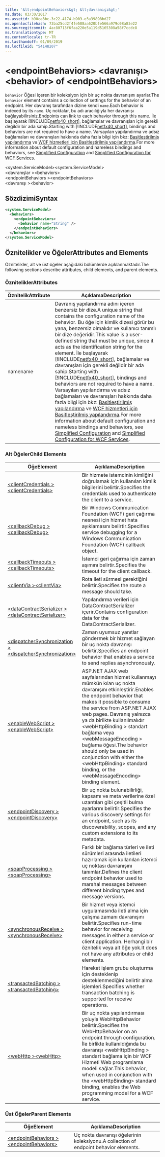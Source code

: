 ```yaml
---
title: '&lt;endpointBehaviors&gt; &lt;davranışı&gt;'
ms.date: 03/30/2017
ms.assetid: b90ca3bc-3c22-4174-b903-e3a39898bd27
ms.openlocfilehash: 73ba25cd2f4fe588aa620bfe566a979c08a83e22
ms.sourcegitcommit: 4ac80713f6faa220e5a119d5165308a58f7ccdc8
ms.translationtype: MT
ms.contentlocale: tr-TR
ms.lasthandoff: 01/09/2019
ms.locfileid: "54148207"
---
```

# <a name="ltbehaviorgt-of-ltendpointbehaviorsgt"></a><span data-ttu-id="04bf0-102">&lt;endpointBehaviors&gt; &lt;davranışı&gt;</span><span class="sxs-lookup"><span data-stu-id="04bf0-102">&lt;behavior&gt; of &lt;endpointBehaviors&gt;</span></span>
<span data-ttu-id="04bf0-103">`behavior` Öğesi içeren bir koleksiyon için bir uç nokta davranışını ayarlar.</span><span class="sxs-lookup"><span data-stu-id="04bf0-103">The `behavior` element contains a collection of settings for the behavior of an endpoint.</span></span> <span data-ttu-id="04bf0-104">Her davranış tarafından dizine kendi `name`.</span><span class="sxs-lookup"><span data-stu-id="04bf0-104">Each behavior is indexed by its `name`.</span></span> <span data-ttu-id="04bf0-105">Uç noktalar, bu adı aracılığıyla her davranışı bağlayabilirsiniz.</span><span class="sxs-lookup"><span data-stu-id="04bf0-105">Endpoints can link to each behavior through this name.</span></span> <span data-ttu-id="04bf0-106">İle başlayarak [!INCLUDE[netfx40_short](../../../../../includes/netfx40-short-md.md)], bağlamalar ve davranışları için gerekli değildir bir ada sahip.</span><span class="sxs-lookup"><span data-stu-id="04bf0-106">Starting with [!INCLUDE[netfx40_short](../../../../../includes/netfx40-short-md.md)], bindings and behaviors are not required to have a name.</span></span> <span data-ttu-id="04bf0-107">Varsayılan yapılandırma ve adsız bağlamaları ve davranışları hakkında daha fazla bilgi için bkz: [Basitleştirilmiş yapılandırma](../../../../../docs/framework/wcf/simplified-configuration.md) ve [WCF hizmetleri için Basitleştirilmiş yapılandırma](../../../../../docs/framework/wcf/samples/simplified-configuration-for-wcf-services.md).</span><span class="sxs-lookup"><span data-stu-id="04bf0-107">For more information about default configuration and nameless bindings and behaviors, see [Simplified Configuration](../../../../../docs/framework/wcf/simplified-configuration.md) and [Simplified Configuration for WCF Services](../../../../../docs/framework/wcf/samples/simplified-configuration-for-wcf-services.md).</span></span>  
  
 <span data-ttu-id="04bf0-108">\<system.ServiceModel></span><span class="sxs-lookup"><span data-stu-id="04bf0-108">\<system.ServiceModel></span></span>  
<span data-ttu-id="04bf0-109">\<davranışlar ></span><span class="sxs-lookup"><span data-stu-id="04bf0-109">\<behaviors></span></span>  
<span data-ttu-id="04bf0-110">\<endpointBehaviors ></span><span class="sxs-lookup"><span data-stu-id="04bf0-110">\<endpointBehaviors></span></span>  
<span data-ttu-id="04bf0-111">\<davranışı ></span><span class="sxs-lookup"><span data-stu-id="04bf0-111">\<behavior></span></span>  
  
## <a name="syntax"></a><span data-ttu-id="04bf0-112">Sözdizimi</span><span class="sxs-lookup"><span data-stu-id="04bf0-112">Syntax</span></span>  
  
```xml  
<system.ServiceModel>
  <behaviors>
    <endpointBehaviors>
      <behavior name="String" />
    </endpointBehaviors>
  </behaviors>
</system.ServiceModel>
```  
  
## <a name="attributes-and-elements"></a><span data-ttu-id="04bf0-113">Öznitelikler ve Öğeler</span><span class="sxs-lookup"><span data-stu-id="04bf0-113">Attributes and Elements</span></span>  
 <span data-ttu-id="04bf0-114">Öznitelikler, alt ve üst öğeler aşağıdaki bölümlerde açıklanmaktadır.</span><span class="sxs-lookup"><span data-stu-id="04bf0-114">The following sections describe attributes, child elements, and parent elements.</span></span>  
  
### <a name="attributes"></a><span data-ttu-id="04bf0-115">Öznitelikler</span><span class="sxs-lookup"><span data-stu-id="04bf0-115">Attributes</span></span>  
  
|<span data-ttu-id="04bf0-116">Öznitelik</span><span class="sxs-lookup"><span data-stu-id="04bf0-116">Attribute</span></span>|<span data-ttu-id="04bf0-117">Açıklama</span><span class="sxs-lookup"><span data-stu-id="04bf0-117">Description</span></span>|  
|---------------|-----------------|  
|<span data-ttu-id="04bf0-118">name</span><span class="sxs-lookup"><span data-stu-id="04bf0-118">name</span></span>|<span data-ttu-id="04bf0-119">Davranış yapılandırma adını içeren benzersiz bir dize.</span><span class="sxs-lookup"><span data-stu-id="04bf0-119">A unique string that contains the configuration name of the behavior.</span></span> <span data-ttu-id="04bf0-120">Bu öğe için kimlik dizesi görür bu yana, benzersiz olmalıdır ve kullanıcı tanımlı bir dize değeridir.</span><span class="sxs-lookup"><span data-stu-id="04bf0-120">This value is a user-defined string that must be unique, since it acts as the identification string for the element.</span></span> <span data-ttu-id="04bf0-121">İle başlayarak [!INCLUDE[netfx40_short](../../../../../includes/netfx40-short-md.md)], bağlamalar ve davranışları için gerekli değildir bir ada sahip.</span><span class="sxs-lookup"><span data-stu-id="04bf0-121">Starting with [!INCLUDE[netfx40_short](../../../../../includes/netfx40-short-md.md)], bindings and behaviors are not required to have a name.</span></span> <span data-ttu-id="04bf0-122">Varsayılan yapılandırma ve adsız bağlamaları ve davranışları hakkında daha fazla bilgi için bkz: [Basitleştirilmiş yapılandırma](../../../../../docs/framework/wcf/simplified-configuration.md) ve [WCF hizmetleri için Basitleştirilmiş yapılandırma](../../../../../docs/framework/wcf/samples/simplified-configuration-for-wcf-services.md).</span><span class="sxs-lookup"><span data-stu-id="04bf0-122">For more information about default configuration and nameless bindings and behaviors, see [Simplified Configuration](../../../../../docs/framework/wcf/simplified-configuration.md) and [Simplified Configuration for WCF Services](../../../../../docs/framework/wcf/samples/simplified-configuration-for-wcf-services.md).</span></span>|  
  
### <a name="child-elements"></a><span data-ttu-id="04bf0-123">Alt Öğeler</span><span class="sxs-lookup"><span data-stu-id="04bf0-123">Child Elements</span></span>  
  
|<span data-ttu-id="04bf0-124">Öğe</span><span class="sxs-lookup"><span data-stu-id="04bf0-124">Element</span></span>|<span data-ttu-id="04bf0-125">Açıklama</span><span class="sxs-lookup"><span data-stu-id="04bf0-125">Description</span></span>|  
|-------------|-----------------|  
|[<span data-ttu-id="04bf0-126">\<clientCredentials ></span><span class="sxs-lookup"><span data-stu-id="04bf0-126">\<clientCredentials></span></span>](../../../../../docs/framework/configure-apps/file-schema/wcf/clientcredentials.md)|<span data-ttu-id="04bf0-127">Bir hizmete istemcinin kimliğini doğrulamak için kullanılan kimlik bilgilerini belirtir.</span><span class="sxs-lookup"><span data-stu-id="04bf0-127">Specifies the credentials used to authenticate the client to a service.</span></span>|  
|[<span data-ttu-id="04bf0-128">\<callbackDebug ></span><span class="sxs-lookup"><span data-stu-id="04bf0-128">\<callbackDebug></span></span>](../../../../../docs/framework/configure-apps/file-schema/wcf/callbackdebug.md)|<span data-ttu-id="04bf0-129">Bir Windows Communication Foundation (WCF) geri çağırma nesnesi için hizmet hata ayıklamasını belirtir.</span><span class="sxs-lookup"><span data-stu-id="04bf0-129">Specifies service debugging for a Windows Communication Foundation (WCF) callback object.</span></span>|  
|[<span data-ttu-id="04bf0-130">\<callbackTimeouts ></span><span class="sxs-lookup"><span data-stu-id="04bf0-130">\<callbackTimeouts></span></span>](../../../../../docs/framework/configure-apps/file-schema/wcf/callbacktimeouts.md)|<span data-ttu-id="04bf0-131">İstemci geri çağırma için zaman aşımını belirtir.</span><span class="sxs-lookup"><span data-stu-id="04bf0-131">Specifies the timeout for the client callback.</span></span>|  
|[<span data-ttu-id="04bf0-132">\<clientVia ></span><span class="sxs-lookup"><span data-stu-id="04bf0-132">\<clientVia></span></span>](../../../../../docs/framework/configure-apps/file-schema/wcf/clientvia.md)|<span data-ttu-id="04bf0-133">Rota ileti sürmesi gerektiğini belirtir.</span><span class="sxs-lookup"><span data-stu-id="04bf0-133">Specifies the route a message should take.</span></span>|  
|[<span data-ttu-id="04bf0-134">\<dataContractSerializer ></span><span class="sxs-lookup"><span data-stu-id="04bf0-134">\<dataContractSerializer></span></span>](../../../../../docs/framework/configure-apps/file-schema/wcf/datacontractserializer.md)|<span data-ttu-id="04bf0-135">Yapılandırma verileri için DataContractSerializer içerir.</span><span class="sxs-lookup"><span data-stu-id="04bf0-135">Contains configuration data for the DataContractSerializer.</span></span>|  
|[<span data-ttu-id="04bf0-136">\<dispatcherSynchronization ></span><span class="sxs-lookup"><span data-stu-id="04bf0-136">\<dispatcherSynchronization></span></span>](../../../../../docs/framework/configure-apps/file-schema/wcf/dispatchersynchronization.md)|<span data-ttu-id="04bf0-137">Zaman uyumsuz yanıtlar göndermek bir hizmet sağlayan bir uç nokta davranışı belirtir.</span><span class="sxs-lookup"><span data-stu-id="04bf0-137">Specifies an endpoint behavior that enables a service to send replies asynchronously.</span></span>|  
|[<span data-ttu-id="04bf0-138">\<enableWebScript ></span><span class="sxs-lookup"><span data-stu-id="04bf0-138">\<enableWebScript></span></span>](../../../../../docs/framework/configure-apps/file-schema/wcf/enablewebscript.md)|<span data-ttu-id="04bf0-139">ASP.NET AJAX web sayfalarından hizmet kullanmayı mümkün kılan uç nokta davranışını etkinleştirir.</span><span class="sxs-lookup"><span data-stu-id="04bf0-139">Enables the endpoint behavior that makes it possible to consume the service from ASP.NET AJAX web pages.</span></span> <span data-ttu-id="04bf0-140">Davranış yalnızca ya da birlikte kullanılmalıdır \<webHttpBinding > standart bağlama veya \<webMessageEncoding > bağlama öğesi.</span><span class="sxs-lookup"><span data-stu-id="04bf0-140">The behavior should only be used in conjunction with either the \<webHttpBinding> standard binding, or the \<webMessageEncoding> binding element.</span></span>|  
|[<span data-ttu-id="04bf0-141">\<endpointDiscovery ></span><span class="sxs-lookup"><span data-stu-id="04bf0-141">\<endpointDiscovery></span></span>](../../../../../docs/framework/configure-apps/file-schema/wcf/endpointdiscovery.md)|<span data-ttu-id="04bf0-142">Bir uç nokta bulunabilirliği, kapsamı ve meta verilerine özel uzantıları gibi çeşitli bulma ayarlarını belirtir.</span><span class="sxs-lookup"><span data-stu-id="04bf0-142">Specifies the various discovery settings for an endpoint, such as its discoverability, scopes, and any custom extensions to its metadata.</span></span>|  
|[<span data-ttu-id="04bf0-143">\<soapProcessing ></span><span class="sxs-lookup"><span data-stu-id="04bf0-143">\<soapProcessing></span></span>](../../../../../docs/framework/configure-apps/file-schema/wcf/soapprocessing.md)|<span data-ttu-id="04bf0-144">Farklı bir bağlama türleri ve ileti sürümleri arasında iletileri hazırlamak için kullanılan istemci uç noktası davranışını tanımlar.</span><span class="sxs-lookup"><span data-stu-id="04bf0-144">Defines the client endpoint behavior used to marshal messages between different binding types and message versions.</span></span>|  
|[<span data-ttu-id="04bf0-145">\<synchronousReceive ></span><span class="sxs-lookup"><span data-stu-id="04bf0-145">\<synchronousReceive></span></span>](../../../../../docs/framework/configure-apps/file-schema/wcf/synchronousreceive-element.md)|<span data-ttu-id="04bf0-146">Bir hizmet veya istemci uygulamasında ileti alma için çalışma zamanı davranışını belirtir.</span><span class="sxs-lookup"><span data-stu-id="04bf0-146">Specifies run-time behavior for receiving messages in either a service or client application.</span></span> <span data-ttu-id="04bf0-147">Herhangi bir öznitelik veya alt öğe yok.</span><span class="sxs-lookup"><span data-stu-id="04bf0-147">It does not have any attributes or child elements.</span></span>|  
|[<span data-ttu-id="04bf0-148">\<transactedBatching ></span><span class="sxs-lookup"><span data-stu-id="04bf0-148">\<transactedBatching></span></span>](../../../../../docs/framework/configure-apps/file-schema/wcf/transactedbatching.md)|<span data-ttu-id="04bf0-149">Hareket işlem grubu oluşturma için desteklenip desteklenmediğini belirtir alma işlemleri.</span><span class="sxs-lookup"><span data-stu-id="04bf0-149">Specifies whether transaction batching is supported for receive operations.</span></span>|  
|[<span data-ttu-id="04bf0-150">\<webHttp ></span><span class="sxs-lookup"><span data-stu-id="04bf0-150">\<webHttp></span></span>](../../../../../docs/framework/configure-apps/file-schema/wcf/webhttp.md)|<span data-ttu-id="04bf0-151">Bir uç nokta yapılandırması yoluyla WebHttpBehavior belirtir.</span><span class="sxs-lookup"><span data-stu-id="04bf0-151">Specifies the WebHttpBehavior on an endpoint through configuration.</span></span> <span data-ttu-id="04bf0-152">İle birlikte kullanıldığında bu davranışı \<webHttpBinding > standart bağlama için bir WCF Hizmeti Web programlama modeli sağlar.</span><span class="sxs-lookup"><span data-stu-id="04bf0-152">This behavior, when used in conjunction with the \<webHttpBinding> standard binding, enables the Web programming model for a WCF service.</span></span>|  
  
### <a name="parent-elements"></a><span data-ttu-id="04bf0-153">Üst Öğeler</span><span class="sxs-lookup"><span data-stu-id="04bf0-153">Parent Elements</span></span>  
  
|<span data-ttu-id="04bf0-154">Öğe</span><span class="sxs-lookup"><span data-stu-id="04bf0-154">Element</span></span>|<span data-ttu-id="04bf0-155">Açıklama</span><span class="sxs-lookup"><span data-stu-id="04bf0-155">Description</span></span>|  
|-------------|-----------------|  
|[<span data-ttu-id="04bf0-156">\<endpointBehaviors ></span><span class="sxs-lookup"><span data-stu-id="04bf0-156">\<endpointBehaviors></span></span>](../../../../../docs/framework/configure-apps/file-schema/wcf/endpointbehaviors.md)|<span data-ttu-id="04bf0-157">Uç nokta davranışı öğelerinin koleksiyonu.</span><span class="sxs-lookup"><span data-stu-id="04bf0-157">A collection of endpoint behavior elements.</span></span>|
